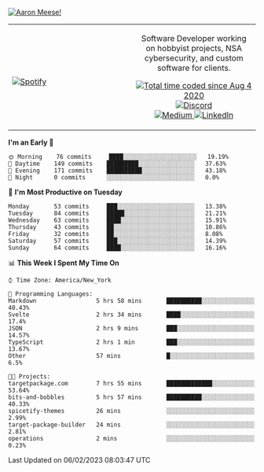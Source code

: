 [![Aaron Meese!](https://user-images.githubusercontent.com/17814535/88975338-a2aabf00-d27f-11ea-963f-8a19608716b4.png)](https://github.com/ajmeese7/readme-ascii "README ASCII")

<!-- Modified from project here: https://github.com/novatorem/novatorem -->
<table width="100%">
  <tr>
  <td width="50%">

&nbsp; <br> [![Spotify](https://ajmeese7.vercel.app/api/spotify)](https://open.spotify.com/user/ajmeese)

  </td>
  <td width="50%">
    <p align="center">
    Software Developer working on hobbyist projects, NSA cybersecurity, and custom software for clients.
    </p>
    <p align="center">
      <a href="https://wakatime.com/@f726891d-3b02-46cd-9b60-e8c59f9e2b14">
        <img src="https://wakatime.com/badge/user/f726891d-3b02-46cd-9b60-e8c59f9e2b14.svg" alt="Total time coded since Aug 4 2020" title="WakaTime" />
      </a>
      <a href="http://link.aaronmeese.com/discord">
        <img src="https://img.shields.io/badge/discord-ajmeese7%234835-369?style=flat-square&logo=discord&logoColor=white&color=purple" alt="Discord" title="Discord">
      </a>
      <br />
      <a href="https://link.aaronmeese.com/medium">
        <img src="https://img.shields.io/badge/medium-ajmeese7-1DB954?style=flat-square&logo=medium&logoColor=white" alt="Medium" title="Medium">
      </a>
      <a href="https://link.aaronmeese.com/linkedin">
        <img src="https://img.shields.io/badge/linkedIn-aaronmeese-1DB954?style=flat-square&logo=linkedin&logoColor=white&color=blue" alt="LinkedIn" title="LinkedIn">
      </a>
    </p>
  </td>

</table>

[//]: <> (The `&nbsp;` is to have Aphelion take up more space)

<!--START_SECTION:waka-->
**I'm an Early 🐤** 

```text
🌞 Morning    76 commits     ████░░░░░░░░░░░░░░░░░░░░░   19.19% 
🌆 Daytime    149 commits    █████████░░░░░░░░░░░░░░░░   37.63% 
🌃 Evening    171 commits    ██████████░░░░░░░░░░░░░░░   43.18% 
🌙 Night      0 commits      ░░░░░░░░░░░░░░░░░░░░░░░░░   0.0%

```
📅 **I'm Most Productive on Tuesday** 

```text
Monday       53 commits     ███░░░░░░░░░░░░░░░░░░░░░░   13.38% 
Tuesday      84 commits     █████░░░░░░░░░░░░░░░░░░░░   21.21% 
Wednesday    63 commits     ████░░░░░░░░░░░░░░░░░░░░░   15.91% 
Thursday     43 commits     ██░░░░░░░░░░░░░░░░░░░░░░░   10.86% 
Friday       32 commits     ██░░░░░░░░░░░░░░░░░░░░░░░   8.08% 
Saturday     57 commits     ███░░░░░░░░░░░░░░░░░░░░░░   14.39% 
Sunday       64 commits     ████░░░░░░░░░░░░░░░░░░░░░   16.16%

```


📊 **This Week I Spent My Time On** 

```text
⌚︎ Time Zone: America/New_York

💬 Programming Languages: 
Markdown                 5 hrs 58 mins       ██████████░░░░░░░░░░░░░░░   40.43% 
Svelte                   2 hrs 34 mins       ████░░░░░░░░░░░░░░░░░░░░░   17.4% 
JSON                     2 hrs 9 mins        ███░░░░░░░░░░░░░░░░░░░░░░   14.57% 
TypeScript               2 hrs 1 min         ███░░░░░░░░░░░░░░░░░░░░░░   13.67% 
Other                    57 mins             █░░░░░░░░░░░░░░░░░░░░░░░░   6.5%

🐱‍💻 Projects: 
targetpackage.com        7 hrs 55 mins       █████████████░░░░░░░░░░░░   53.64% 
bits-and-bobbles         5 hrs 57 mins       ██████████░░░░░░░░░░░░░░░   40.33% 
spicetify-themes         26 mins             ░░░░░░░░░░░░░░░░░░░░░░░░░   2.99% 
target-package-builder   24 mins             ░░░░░░░░░░░░░░░░░░░░░░░░░   2.81% 
operations               2 mins              ░░░░░░░░░░░░░░░░░░░░░░░░░   0.23%

```


 Last Updated on 06/02/2023 08:03:47 UTC
<!--END_SECTION:waka-->
